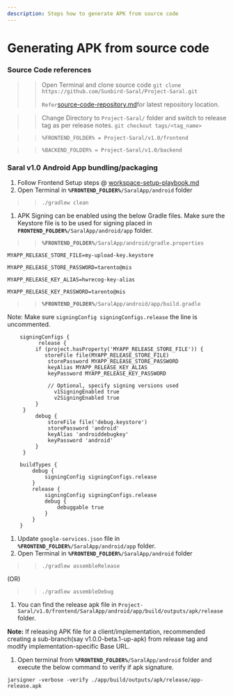 ```yaml
---
description: Steps how to generate APK from source code
---
```


# Generating APK from source code

### Source Code references

> > Open Terminal and clone source code `git clone https://github.com/Sunbird-Saral/Project-Saral.git`
> >
> > `Refer`[source-code-repository.md](../engage/source-code-repository.md "mention")for latest repository location.

> > Change Directory to `Project-Saral/` folder and switch to release tag as per release notes. `git checkout tags/<tag_name>`

> > `%FRONTEND_FOLDER% = Project-Saral/v1.0/frontend`

> > `%BACKEND_FOLDER% = Project-Saral/v1.0/backend`

### Saral v1.0 Android App bundling/packaging

1. Follow Frontend Setup steps @ [workspace-setup-playbook.md](workspace-setup-playbook.md "mention")
2. Open Terminal in **`%FRONTEND_FOLDER%`**`/SaralApp/android` folder

> > `./gradlew clean`

1. APK Signing can be enabled using the below Gradle files. Make sure the Keystore file is to be used for signing placed in **`FRONTEND_FOLDER%`**`/SaralApp/android/app` folder.

> > **`%FRONTEND_FOLDER%`**`/SaralApp/android/gradle.properties`

```
MYAPP_RELEASE_STORE_FILE=my-upload-key.keystore

MYAPP_RELEASE_STORE_PASSWORD=tarento@mis

MYAPP_RELEASE_KEY_ALIAS=hwrecog-key-alias

MYAPP_RELEASE_KEY_PASSWORD=tarento@mis
```

> > **`%FRONTEND_FOLDER%`**`/SaralApp/android/app/build.gradle`

Note: Make sure `signingConfig signingConfigs.release` the line is uncommented.

```
    signingConfigs {
          release {
         if (project.hasProperty('MYAPP_RELEASE_STORE_FILE')) {
            storeFile file(MYAPP_RELEASE_STORE_FILE)
             storePassword MYAPP_RELEASE_STORE_PASSWORD
             keyAlias MYAPP_RELEASE_KEY_ALIAS
             keyPassword MYAPP_RELEASE_KEY_PASSWORD

             // Optional, specify signing versions used
               v1SigningEnabled true
               v2SigningEnabled true
         }
     }
         debug {
             storeFile file('debug.keystore')
             storePassword 'android'
             keyAlias 'androiddebugkey'
             keyPassword 'android'
         }
     }

    buildTypes {
        debug {
            signingConfig signingConfigs.release
        }
        release {
            signingConfig signingConfigs.release
            debug {
                debuggable true
            }
        }
    }
```

1. Update `google-services.json` file in **`%FRONTEND_FOLDER%`**`/SaralApp/android/app` folder.
2. Open Terminal in **`%FRONTEND_FOLDER%`**`/SaralApp/android` folder

> > `./gradlew assembleRelease`

(OR)

> > `./gradlew assembleDebug`

1. You can find the release apk file in `Project-Saral/v1.0/frontend/SaralApp/android/app/build/outputs/apk/release` folder.

**Note:** If releasing APK file for a client/implementation, recommended creating a sub-branch(say v1.0.0-beta.1-up-apk) from release tag and modify implementation-specific Base URL.

1. Open terminal from **`%FRONTEND_FOLDER%`**`/SaralApp/android` folder and execute the below command to verify if apk signature.

`jarsigner -verbose -verify ./app/build/outputs/apk/release/app-release.apk`
